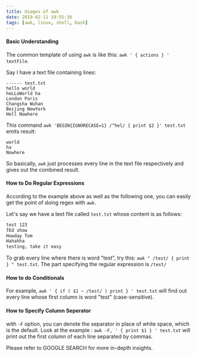 ```yaml
---
title: Usages of awk
date: 2019-02-11 19:55:30
tags: [awk, linux, shell, bash]
---
```


#### Basic Understanding

The common template of using `awk` is like this: `awk ' { actions } ' textFile`.

Say I have a text file containing lines:

```
------ test.txt
hello world
heLLoWorld ha
London Paris
Changsha Wuhan
Beijing NewYork
Hell Nowhere
```

This command `awk 'BEGIN{IGNORECASE=1} /^hel/ { print $2 }' test.txt` emits result:

```
world
ha
Nowhere
```

So basically, `awk` just processes every line in the text file respectively and gives out the combined result.

#### How to Do Regular Expressions

According to the example above as well as the following one, you can easily get the point of doing regex with `awk`.

Let's say we have a text file called `test.txt` whose content is as follows:

```txt
test 123
TEd show
Howday Tom
Hahahha
testing, take it easy
```

To grab every line where there is word "test", try this: `awk " /test/ { print } " test.txt`. The part specifying the regular expression is `/test/`

#### How to do Conditionals

For example, `awk ' { if ( $1 ~ /test/ ) print } ' test.txt` will find out every line whose first column is word "test" (case-sensitive).

#### How to Specify Column Seperator

with `-F` option, you can denote the separator in place of white space, which is the default. Look at the example : `awk -F, ' { print $1 } ' test.txt` will print out the first column of each line separated by commas.



Please refer to GOOGLE SEARCH for more in-depth insights.
